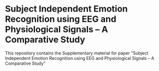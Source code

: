 # Subject Independent Emotion Recognition using EEG and Physiological Signals – A Comparative Study

This repository contains the Supplementary material for paper "Subject Independent Emotion Recognition using EEG and Physiological Signals – A Comparative Study"
